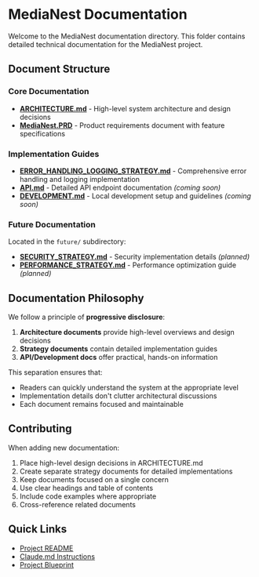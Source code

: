 # MediaNest Documentation

Welcome to the MediaNest documentation directory. This folder contains detailed technical documentation for the MediaNest project.

## Document Structure

### Core Documentation

- **[ARCHITECTURE.md](/ARCHITECTURE.md)** - High-level system architecture and design decisions
- **[MediaNest.PRD](/MediaNest.PRD)** - Product requirements document with feature specifications

### Implementation Guides

- **[ERROR_HANDLING_LOGGING_STRATEGY.md](ERROR_HANDLING_LOGGING_STRATEGY.md)** - Comprehensive error handling and logging implementation
- **[API.md](API.md)** - Detailed API endpoint documentation _(coming soon)_
- **[DEVELOPMENT.md](DEVELOPMENT.md)** - Local development setup and guidelines _(coming soon)_

### Future Documentation

Located in the `future/` subdirectory:

- **[SECURITY_STRATEGY.md](future/SECURITY_STRATEGY.md)** - Security implementation details _(planned)_
- **[PERFORMANCE_STRATEGY.md](future/PERFORMANCE_STRATEGY.md)** - Performance optimization guide _(planned)_

## Documentation Philosophy

We follow a principle of **progressive disclosure**:

1. **Architecture documents** provide high-level overviews and design decisions
2. **Strategy documents** contain detailed implementation guides
3. **API/Development docs** offer practical, hands-on information

This separation ensures that:

- Readers can quickly understand the system at the appropriate level
- Implementation details don't clutter architectural discussions
- Each document remains focused and maintainable

## Contributing

When adding new documentation:

1. Place high-level design decisions in ARCHITECTURE.md
2. Create separate strategy documents for detailed implementations
3. Keep documents focused on a single concern
4. Use clear headings and table of contents
5. Include code examples where appropriate
6. Cross-reference related documents

## Quick Links

- [Project README](/README.md)
- [Claude.md Instructions](/CLAUDE.md)
- [Project Blueprint](/docs/archive/planning/medianest_blueprint.md)
